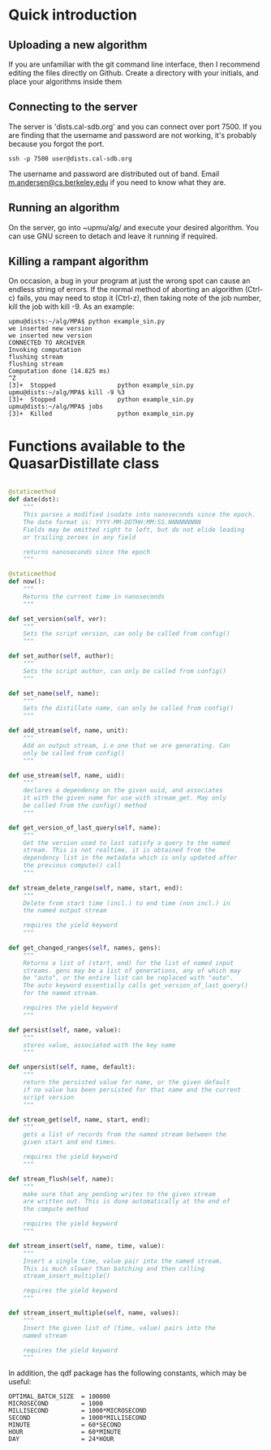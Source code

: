 
# Quick introduction

## Uploading a new algorithm

If you are unfamiliar with the git command line interface, then I recommend editing the files directly on Github. Create a directory with your initials, and place your algorithms inside them

## Connecting to the server

The server is 'dists.cal-sdb.org' and you can connect over port 7500. If you are finding that the username and password are not working, it's probably because you forgot the port.

```
ssh -p 7500 user@dists.cal-sdb.org
```

The username and password are distributed out of band. Email m.andersen@cs.berkeley.edu if you need to know what they are.

## Running an algorithm

On the server, go into ~upmu/alg/ and execute your desired algorithm. You can use GNU screen to detach and leave it running if required.

## Killing a rampant algorithm

On occasion, a bug in your program at just the wrong spot can cause an endless string of errors. If the normal method of aborting an algorithm (Ctrl-c) fails, you may need to stop it (Ctrl-z), then taking note of the job number, kill the job with kill -9. As an example:

```
upmu@dists:~/alg/MPA$ python example_sin.py 
we inserted new version
we inserted new version
CONNECTED TO ARCHIVER
Invoking computation
flushing stream
flushing stream
Computation done (14.825 ms)
^Z
[3]+  Stopped                 python example_sin.py
upmu@dists:~/alg/MPA$ kill -9 %3
[3]+  Stopped                 python example_sin.py
upmu@dists:~/alg/MPA$ jobs
[3]+  Killed                  python example_sin.py
```

# Functions available to the QuasarDistillate class


```Python

@staticmethod
def date(dst):
    """
    This parses a modified isodate into nanoseconds since the epoch. 
    The date format is: YYYY-MM-DDTHH:MM:SS.NNNNNNNNN
    Fields may be omitted right to left, but do not elide leading 
    or trailing zeroes in any field

    returns nanoseconds since the epoch
    """

@staticmethod
def now():
    """
    Returns the current time in nanoseconds
    """

def set_version(self, ver):
    """
    Sets the script version, can only be called from config()
    """

def set_author(self, author):
    """
    Sets the script author, can only be called from config()
    """

def set_name(self, name):
    """
    Sets the distillate name, can only be called from config()
    """

def add_stream(self, name, unit):
    """
    Add an output stream, i.e one that we are generating. Can
    only be called from config()
    """

def use_stream(self, name, uid):
    """
    declares a dependency on the given uuid, and associates
    it with the given name for use with stream_get. May only
    be called from the config() method
    """

def get_version_of_last_query(self, name):
    """
    Get the version used to last satisfy a query to the named
    stream. This is not realtime, it is obtained from the 
    dependency list in the metadata which is only updated after
    the previous compute() call
    """
        
def stream_delete_range(self, name, start, end):
    """
    Delete from start time (incl.) to end time (non incl.) in
    the named output stream

    requires the yield keyword
    """
    
def get_changed_ranges(self, names, gens):
    """
    Returns a list of (start, end) for the list of named input
    streams. gens may be a list of generations, any of which may
    be "auto", or the entire list can be replaced with "auto".
    The auto keyword essentially calls get_version_of_last_query()
    for the named stream.

    requires the yield keyword
    """

def persist(self, name, value):
    """
    stores value, associated with the key name
    """

def unpersist(self, name, default):
    """
    return the persisted value for name, or the given default
    if no value has been persisted for that name and the current
    script version
    """

def stream_get(self, name, start, end):
    """
    gets a list of records from the named stream between the
    given start and end times.

    requires the yield keyword
    """

def stream_flush(self, name):
    """
    make sure that any pending writes to the given stream
    are written out. This is done automatically at the end of
    the compute method

    requires the yield keyword
    """

def stream_insert(self, name, time, value):
    """
    Insert a single time, value pair into the named stream.
    This is much slower than batching and then calling
    stream_insert_multiple()

    requires the yield keyword
    """

def stream_insert_multiple(self, name, values):
    """
    Insert the given list of (time, value) pairs into the
    named stream

    requires the yield keyword
    """

```

In addition, the qdf package has the following constants, which may be useful:
```
OPTIMAL_BATCH_SIZE  = 100000
MICROSECOND         = 1000
MILLISECOND         = 1000*MICROSECOND
SECOND              = 1000*MILLISECOND
MINUTE              = 60*SECOND
HOUR                = 60*MINUTE
DAY                 = 24*HOUR
```


